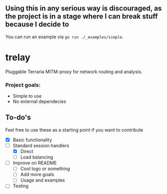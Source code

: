 ## Using this in any serious way is discouraged, as the project is in a stage where I can break stuff because I decide to
You can run an example via `go run ./_examples/simple`.

# trelay
Pluggable Terraria MITM-proxy for network routing and analysis.

### Project goals:
- Simple to use
- No external dependecies

## To-do's
Feel free to use these as a starting point if you want to contribute
- [x] Basic functionality
- [ ] Standard session handlers
  - [x] Direct
  - [ ] Load balancing
- [ ] Improve on README
  - [ ] Cool logo or something
  - [ ] Add more goals
  - [ ] Usage and examples
- [ ] Testing
